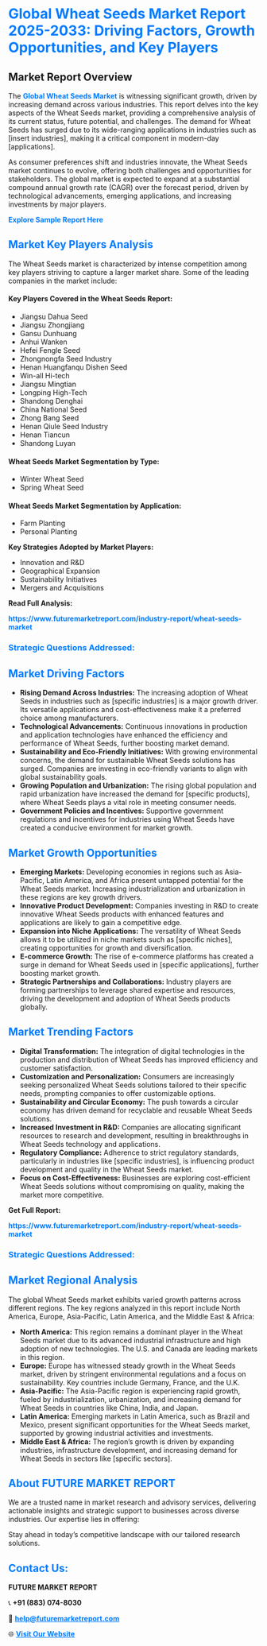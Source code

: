 <h1 style="color: #007BFF;">Global Wheat Seeds Market Report 2025-2033: Driving Factors, Growth Opportunities, and Key Players</h1>

<section id="overview">
<h2>Market Report Overview</h2>
<p>The <a href="https://www.futuremarketreport.com/industry-report/wheat-seeds-market" style="color: #007BFF; text-decoration: none;"><strong>Global Wheat Seeds Market</strong></a> is witnessing significant growth, driven by increasing demand across various industries. This report delves into the key aspects of the Wheat Seeds market, providing a comprehensive analysis of its current status, future potential, and challenges. The demand for Wheat Seeds has surged due to its wide-ranging applications in industries such as [insert industries], making it a critical component in modern-day [applications].</p>
<p>As consumer preferences shift and industries innovate, the Wheat Seeds market continues to evolve, offering both challenges and opportunities for stakeholders. The global market is expected to expand at a substantial compound annual growth rate (CAGR) over the forecast period, driven by technological advancements, emerging applications, and increasing investments by major players.</p>
</section>

<section id="overview">
<p><a href="https://www.futuremarketreport.com/request-sample/reportId=114132" style="color: #007BFF; text-decoration: none;"><strong>Explore Sample Report Here</strong></a></p>
</section>

<section id="key-players">
<h2 style="color: #007BFF;">Market Key Players Analysis</h2>
<p>The Wheat Seeds market is characterized by intense competition among key players striving to capture a larger market share. Some of the leading companies in the market include:</p>
<h4>Key Players Covered in the Wheat Seeds Report:</h4>
<ul><li>Jiangsu Dahua Seed</li><li>Jiangsu Zhongjiang</li><li>Gansu Dunhuang</li><li>Anhui Wanken</li><li>Hefei Fengle Seed</li><li>Zhongnongfa Seed Industry</li><li>Henan Huangfanqu Dishen Seed</li><li>Win-all Hi-tech</li><li>Jiangsu Mingtian</li><li>Longping High-Tech</li><li>Shandong Denghai</li><li>China National Seed</li><li>Zhong Bang Seed</li><li>Henan Qiule Seed Industry</li><li>Henan Tiancun</li><li>Shandong Luyan</li></ul>
<h4>Wheat Seeds Market Segmentation by Type:</h4>
<ul><li>Winter Wheat Seed</li><li>Spring Wheat Seed</li></ul>

<h4>Wheat Seeds Market Segmentation by Application:</h4>
<ul><li>Farm Planting</li><li>Personal Planting</li></ul>
<p><strong>Key Strategies Adopted by Market Players:</strong></p>
<ul>
<li>Innovation and R&D</li>
<li>Geographical Expansion</li>
<li>Sustainability Initiatives</li>
<li>Mergers and Acquisitions</li>
</ul>
</section>

<section>
<p><strong>Read Full Analysis: </strong></p><a href="https://www.futuremarketreport.com/industry-report/wheat-seeds-market" style="color: #007BFF; text-decoration: none;"><strong>https://www.futuremarketreport.com/industry-report/wheat-seeds-market</strong></a>
<h3 style="color: #007BFF;">Strategic Questions Addressed:</h3>
</section>

<section id="driving-factors">
<h2 style="color: #007BFF;">Market Driving Factors</h2>
<ul>
<li><strong>Rising Demand Across Industries:</strong> The increasing adoption of Wheat Seeds in industries such as [specific industries] is a major growth driver. Its versatile applications and cost-effectiveness make it a preferred choice among manufacturers.</li>
<li><strong>Technological Advancements:</strong> Continuous innovations in production and application technologies have enhanced the efficiency and performance of Wheat Seeds, further boosting market demand.</li>
<li><strong>Sustainability and Eco-Friendly Initiatives:</strong> With growing environmental concerns, the demand for sustainable Wheat Seeds solutions has surged. Companies are investing in eco-friendly variants to align with global sustainability goals.</li>
<li><strong>Growing Population and Urbanization:</strong> The rising global population and rapid urbanization have increased the demand for [specific products], where Wheat Seeds plays a vital role in meeting consumer needs.</li>
<li><strong>Government Policies and Incentives:</strong> Supportive government regulations and incentives for industries using Wheat Seeds have created a conducive environment for market growth.</li>
</ul>
</section>

<section id="growth-opportunities">
<h2 style="color: #007BFF;">Market Growth Opportunities</h2>
<ul>
<li><strong>Emerging Markets:</strong> Developing economies in regions such as Asia-Pacific, Latin America, and Africa present untapped potential for the Wheat Seeds market. Increasing industrialization and urbanization in these regions are key growth drivers.</li>
<li><strong>Innovative Product Development:</strong> Companies investing in R&D to create innovative Wheat Seeds products with enhanced features and applications are likely to gain a competitive edge.</li>
<li><strong>Expansion into Niche Applications:</strong> The versatility of Wheat Seeds allows it to be utilized in niche markets such as [specific niches], creating opportunities for growth and diversification.</li>
<li><strong>E-commerce Growth:</strong> The rise of e-commerce platforms has created a surge in demand for Wheat Seeds used in [specific applications], further boosting market growth.</li>
<li><strong>Strategic Partnerships and Collaborations:</strong> Industry players are forming partnerships to leverage shared expertise and resources, driving the development and adoption of Wheat Seeds products globally.</li>
</ul>
</section>

<section id="trending-factors">
<h2 style="color: #007BFF;">Market Trending Factors</h2>
<ul>
<li><strong>Digital Transformation:</strong> The integration of digital technologies in the production and distribution of Wheat Seeds has improved efficiency and customer satisfaction.</li>
<li><strong>Customization and Personalization:</strong> Consumers are increasingly seeking personalized Wheat Seeds solutions tailored to their specific needs, prompting companies to offer customizable options.</li>
<li><strong>Sustainability and Circular Economy:</strong> The push towards a circular economy has driven demand for recyclable and reusable Wheat Seeds solutions.</li>
<li><strong>Increased Investment in R&D:</strong> Companies are allocating significant resources to research and development, resulting in breakthroughs in Wheat Seeds technology and applications.</li>
<li><strong>Regulatory Compliance:</strong> Adherence to strict regulatory standards, particularly in industries like [specific industries], is influencing product development and quality in the Wheat Seeds market.</li>
<li><strong>Focus on Cost-Effectiveness:</strong> Businesses are exploring cost-efficient Wheat Seeds solutions without compromising on quality, making the market more competitive.</li>
</ul>
</section>

<section>
<p><strong>Get Full Report: </strong></p><a href="https://www.futuremarketreport.com/industry-report/wheat-seeds-market" style="color: #007BFF; text-decoration: none;"><strong>https://www.futuremarketreport.com/industry-report/wheat-seeds-market</strong></a>
<h3 style="color: #007BFF;">Strategic Questions Addressed:</h3>
</section>


<section id="regional-analysis">
<h2 style="color: #007BFF;">Market Regional Analysis</h2>
<p>The global Wheat Seeds market exhibits varied growth patterns across different regions. The key regions analyzed in this report include North America, Europe, Asia-Pacific, Latin America, and the Middle East & Africa:</p>
<ul>
<li><strong>North America:</strong> This region remains a dominant player in the Wheat Seeds market due to its advanced industrial infrastructure and high adoption of new technologies. The U.S. and Canada are leading markets in this region.</li>
<li><strong>Europe:</strong> Europe has witnessed steady growth in the Wheat Seeds market, driven by stringent environmental regulations and a focus on sustainability. Key countries include Germany, France, and the U.K.</li>
<li><strong>Asia-Pacific:</strong> The Asia-Pacific region is experiencing rapid growth, fueled by industrialization, urbanization, and increasing demand for Wheat Seeds in countries like China, India, and Japan.</li>
<li><strong>Latin America:</strong> Emerging markets in Latin America, such as Brazil and Mexico, present significant opportunities for the Wheat Seeds market, supported by growing industrial activities and investments.</li>
<li><strong>Middle East & Africa:</strong> The region’s growth is driven by expanding industries, infrastructure development, and increasing demand for Wheat Seeds in sectors like [specific sectors].</li>
</ul>
</section>

<footer>
<h2 style="color: #007BFF;">About FUTURE MARKET REPORT</h2>
<p>We are a trusted name in market research and advisory services, delivering actionable insights and strategic support to businesses across diverse industries. Our expertise lies in offering:</p>

<p>Stay ahead in today’s competitive landscape with our tailored research solutions.</p>

<h2 style="color: #007BFF;">Contact Us:</h2>
<p><strong>FUTURE MARKET REPORT</strong></p>
<p>📞 <strong>+91 (883) 074-8030</strong></p>
<p>📧 <strong><a href="mailto:help@futuremarketreport.com" style="color: #007BFF;">help@futuremarketreport.com</a></strong></p>
<p>🌐 <strong><a href="https://www.futuremarketreport.com/" style="color: #007BFF;">Visit Our Website</a></strong></p>
</footer>